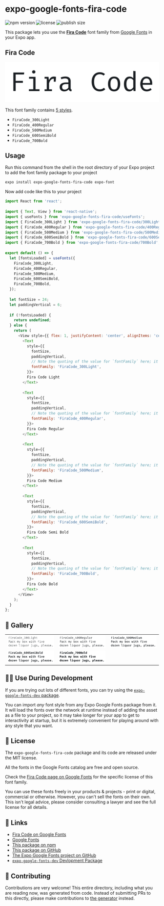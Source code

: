 # expo-google-fonts-fira-code

![npm version](https://flat.badgen.net/npm/v/expo-google-fonts-fira-code)
![license](https://flat.badgen.net/github/license/expo/google-fonts)
![publish size](https://flat.badgen.net/packagephobia/install/expo-google-fonts-fira-code)

This package lets you use the [**Fira Code**](https://fonts.google.com/specimen/Fira+Code) font family from [Google Fonts](https://fonts.google.com/) in your Expo app.

## Fira Code

![Fira Code](./font-family.png)

This font family contains [5 styles](#-gallery).

- `FiraCode_300Light`
- `FiraCode_400Regular`
- `FiraCode_500Medium`
- `FiraCode_600SemiBold`
- `FiraCode_700Bold`

## Usage

Run this command from the shell in the root directory of your Expo project to add the font family package to your project
```sh
expo install expo-google-fonts-fira-code expo-font
```

Now add code like this to your project
```js
import React from 'react';

import { Text, View } from 'react-native';
import { useFonts } from 'expo-google-fonts-fira-code/useFonts';
import { FiraCode_300Light } from 'expo-google-fonts-fira-code/300Light';
import { FiraCode_400Regular } from 'expo-google-fonts-fira-code/400Regular';
import { FiraCode_500Medium } from 'expo-google-fonts-fira-code/500Medium';
import { FiraCode_600SemiBold } from 'expo-google-fonts-fira-code/600SemiBold';
import { FiraCode_700Bold } from 'expo-google-fonts-fira-code/700Bold';

export default () => {
  let [fontsLoaded] = useFonts({
    FiraCode_300Light,
    FiraCode_400Regular,
    FiraCode_500Medium,
    FiraCode_600SemiBold,
    FiraCode_700Bold,
  });

  let fontSize = 24;
  let paddingVertical = 6;

  if (!fontsLoaded) {
    return undefined;
  } else {
    return (
      <View style={{ flex: 1, justifyContent: 'center', alignItems: 'center' }}>
        <Text
          style={{
            fontSize,
            paddingVertical,
            // Note the quoting of the value for `fontFamily` here; it expects a string!
            fontFamily: 'FiraCode_300Light',
          }}>
          Fira Code Light
        </Text>

        <Text
          style={{
            fontSize,
            paddingVertical,
            // Note the quoting of the value for `fontFamily` here; it expects a string!
            fontFamily: 'FiraCode_400Regular',
          }}>
          Fira Code Regular
        </Text>

        <Text
          style={{
            fontSize,
            paddingVertical,
            // Note the quoting of the value for `fontFamily` here; it expects a string!
            fontFamily: 'FiraCode_500Medium',
          }}>
          Fira Code Medium
        </Text>

        <Text
          style={{
            fontSize,
            paddingVertical,
            // Note the quoting of the value for `fontFamily` here; it expects a string!
            fontFamily: 'FiraCode_600SemiBold',
          }}>
          Fira Code Semi Bold
        </Text>

        <Text
          style={{
            fontSize,
            paddingVertical,
            // Note the quoting of the value for `fontFamily` here; it expects a string!
            fontFamily: 'FiraCode_700Bold',
          }}>
          Fira Code Bold
        </Text>
      </View>
    );
  }
};

```

## 🔡 Gallery


||||
|-|-|-|
|![FiraCode_300Light](.//300Light/FiraCode_300Light.ttf.png)|![FiraCode_400Regular](.//400Regular/FiraCode_400Regular.ttf.png)|![FiraCode_500Medium](.//500Medium/FiraCode_500Medium.ttf.png)||
|![FiraCode_600SemiBold](.//600SemiBold/FiraCode_600SemiBold.ttf.png)|![FiraCode_700Bold](.//700Bold/FiraCode_700Bold.ttf.png)|||


## 👩‍💻 Use During Development

If you are trying out lots of different fonts, you can try using the [`expo-google-fonts-dev` package](https://github.com/freeboub/google-fonts/tree/master/font-packages/dev#readme).

You can import *any* font style from any Expo Google Fonts package from it. It will load the fonts
over the network at runtime instead of adding the asset as a file to your project, so it may take longer
for your app to get to interactivity at startup, but it is extremely convenient
for playing around with any style that you want.

## 📖 License

The `expo-google-fonts-fira-code` package and its code are released under the MIT license.

All the fonts in the Google Fonts catalog are free and open source.

Check the [Fira Code page on Google Fonts](https://fonts.google.com/specimen/Fira+Code) for the specific license of this font family.

You can use these fonts freely in your products & projects - print or digital, commercial or otherwise. However, you can't sell the fonts on their own. This isn't legal advice, please consider consulting a lawyer and see the full license for all details.

## 🔗 Links

- [Fira Code on Google Fonts](https://fonts.google.com/specimen/Fira+Code)
- [Google Fonts](https://fonts.google.com/)
- [This package on npm](https://www.npmjs.com/package/expo-google-fonts-fira-code)
- [This package on GitHub](https://github.com/freeboub/google-fonts/tree/master/font-packages/fira-code)
- [The Expo Google Fonts project on GitHub](https://github.com/freeboub/google-fonts)
- [`expo-google-fonts-dev` Devlopment Package](https://github.com/freeboub/google-fonts/tree/master/font-packages/dev)

## 🤝 Contributing

Contributions are very welcome! This entire directory, including what you are reading now, was generated from code. Instead of submitting PRs to this directly, please make contributions to [the generator](https://github.com/freeboub/google-fonts/tree/master/packages/generator) instead.
